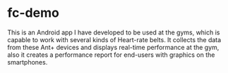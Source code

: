 # fc-demo
This is an Android app I have developed to be used at the gyms, which is capable to work with several kinds of Heart-rate belts. It collects the data from these Ant+ devices and displays real-time performance at the gym, also it creates a performance report for end-users with graphics on the smartphones.
